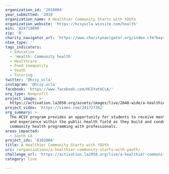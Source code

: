 ```yaml
---
organization_id: '2018004'
year_submitted: '2018'
organization_name: A Healthier Community Starts with YOUth
organization_website: 'https://hcsyucla.wixsite.com/health'
ein: '824719690'
zip: '0'
charity_navigator_url: 'https://www.charitynavigator.org/index.cfm?bay=search.profile&ein=824719690'
ntee_type: ''
tags_indicators:
  - Education
  - 'Health: Community health'
  - Healthcare
  - Food inequality
  - Youth
  - Tutoring
twitter: '@hcsy_ucla'
instagram: '@hcsy.ucla'
facebook: 'https://www.facebook.com/HCSYatUCLA/'
org_type: Nonprofit
project_image: >-
  https://activation.la2050.org/assets/images/live/2048-wide/a-healthier-community-starts-with-youth.jpg
project_video: 'https://vimeo.com/241727342'
org_summary: >-
  The HCSY program provides an opportunity for students to receive mentorship
  and experience within the public health field as they build and conduct
  community health programming with professionals.
areas_impacted:
  - South LA
project_ids: '8102004'
title: A Healthier Community Starts with YOUth
uri: /organizations/a-healthier-community-starts-with-youth/
challenge_url: 'https://activation.la2050.org/live/a-healthier-community-starts-with-youth/'
category: live

---
```

